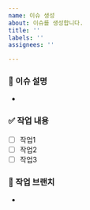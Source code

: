 ```yaml
---
name: 이슈 생성
about: 이슈를 생성합니다.
title: ''
labels: ''
assignees: ''

---
```


### 💼 이슈 설명
-

### ✅ 작업 내용
- [ ] 작업1
- [ ] 작업2
- [ ] 작업3

### 	:rocket: 작업 브랜치
-

